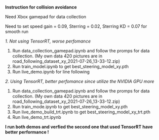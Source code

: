 **Instruction for collision avoidance**

Need Xbox gamepad for data collection

Need to set speed gain = 0.09, Sterring = 0.02, Sterring KD = 0.07 for smooth run

*1. Not using TensorRT, worse perfomance*

1. Run data_collection_gamepad.ipynb and follow the promps for data collection. (My own data 420 pictures are in road_following_dataset_xy_2021-07-26_13-33-12.zip)
2. Run train_model.ipynb to get best_steering_model_xy.pth
3. Run live_demo.ipynb for line following

*2. Using TensorRT, better perfomance since utilize the NVIDIA GPU more*

1. Run data_collection_gamepad.ipynb and follow the promps for data collection. (My own data 420 pictures are in road_following_dataset_xy_2021-07-26_13-33-12.zip)
2. Run train_mode.ipynb to get best_steering_model_xy.pth
3. Run live_demo_build_trt.ipynb to get best_steering_model_xy_trt.pth
4. Run live_demo_trt.ipynb

**I run both demos and verfied the second one that used TensorRT have better performance !**
